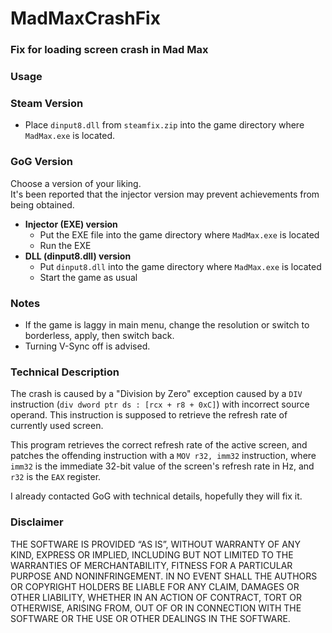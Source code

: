 # MadMaxCrashFix

### Fix for loading screen crash in Mad Max

### Usage

### Steam Version
 * Place `dinput8.dll` from `steamfix.zip` into the game directory where `MadMax.exe` is located.

### GoG Version
Choose a version of your liking.  
It's been reported that the injector version may prevent achievements from being obtained.

 * **Injector (EXE) version**
   * Put the EXE file into the game directory where `MadMax.exe` is located
   * Run the EXE
 * **DLL (dinput8.dll) version**
   * Put `dinput8.dll` into the game directory where `MadMax.exe` is located
   * Start the game as usual

### Notes
 * If the game is laggy in main menu, change the resolution or switch to borderless, apply, then switch back.
 * Turning V-Sync off is advised.

### Technical Description

The crash is caused by a "Division by Zero" exception caused by a `DIV` instruction (`div dword ptr ds : [rcx + r8 + 0xC]`) with incorrect source operand.
This instruction is supposed to retrieve the refresh rate of currently used screen.


This program retrieves the correct refresh rate of the active screen, and patches the offending instruction with a `MOV r32, imm32` instruction, where `imm32` is the immediate 32-bit value of the screen's refresh rate in Hz, and `r32` is the `EAX` register.

I already contacted GoG with technical details, hopefully they will fix it.


### Disclaimer

THE SOFTWARE IS PROVIDED “AS IS”, WITHOUT WARRANTY OF ANY KIND, EXPRESS OR IMPLIED, INCLUDING BUT NOT LIMITED TO THE WARRANTIES OF MERCHANTABILITY, FITNESS FOR A PARTICULAR PURPOSE AND NONINFRINGEMENT. IN NO EVENT SHALL THE AUTHORS OR COPYRIGHT HOLDERS BE LIABLE FOR ANY CLAIM, DAMAGES OR OTHER LIABILITY, WHETHER IN AN ACTION OF CONTRACT, TORT OR OTHERWISE, ARISING FROM, OUT OF OR IN CONNECTION WITH THE SOFTWARE OR THE USE OR OTHER DEALINGS IN THE SOFTWARE.
